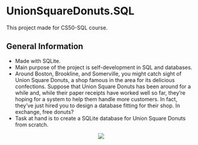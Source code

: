 # UnionSquareDonuts.SQL
This project made for CS50-SQL course.

## General Information
- Made with SQLite.
- Main purpose of the project is self-development in SQL and databases.
- Around Boston, Brookline, and Somerville, you might catch sight of Union Square Donuts, a shop famous in the area for its delicious confections. Suppose that Union Square Donuts has been around for a while and, while their paper receipts have worked well so far, they’re hoping for a system to help them handle more customers. In fact, they’ve just hired you to design a database fitting for their shop. In exchange, free donuts?
- Task at hand is to create a SQLite database for Union Square Donuts from scratch.

  

<p align = "center"><img src="https://github.com/user-attachments/assets/395863de-3f8b-419d-a0f7-64daecbfb4d8"></p>
